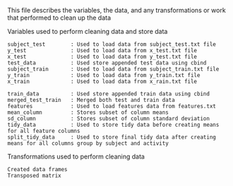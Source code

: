 This file describes the variables, the data, and any transformations or work that performed to clean up the data

  Variables used to perform cleaning data and store data
  
	subject_test 		: Used to load data from subject_test.txt file
	y_test				: Used to load data from x_test.txt file
	x_test  			: Used to load data from y_test.txt file
	test_data 			: Used store appended test data using cbind
	subject_train 		: Used to load data from subject_train.txt file
	y_train 			: Used to load data from y_train.txt file
	x_train 			: Used to load data from x_rain.txt file
	
	train_data 			: Used store appended train data using cbind
	merged_test_train 	: Merged both test and train data
	features 			: Used to load features data from features.txt
	mean_column			: Stores subset of column means
	sd_column			: Stores subset of column standard deviation 
	tidy_data			: Used to store tidy data before creating means for all feature columns
	split_tidy_data		: Used to store final tidy data after creating means for all columns group by subject and activity
	
  Transformations used to perform cleaning data
  
	Created data frames
	Transposed matrix
	
  